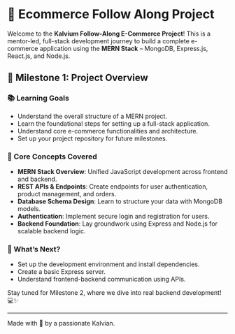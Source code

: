 # 🛒 Ecommerce Follow Along Project

Welcome to the **Kalvium Follow-Along E-Commerce Project**! This is a mentor-led, full-stack development journey to build a complete e-commerce application using the **MERN Stack** – MongoDB, Express.js, React.js, and Node.js.

## 🚀 Milestone 1: Project Overview

### 📚 Learning Goals
- Understand the overall structure of a MERN project.
- Learn the foundational steps for setting up a full-stack application.
- Understand core e-commerce functionalities and architecture.
- Set up your project repository for future milestones.

### 🧠 Core Concepts Covered
- **MERN Stack Overview**: Unified JavaScript development across frontend and backend.
- **REST APIs & Endpoints**: Create endpoints for user authentication, product management, and orders.
- **Database Schema Design**: Learn to structure your data with MongoDB models.
- **Authentication**: Implement secure login and registration for users.
- **Backend Foundation**: Lay groundwork using Express and Node.js for scalable backend logic.

### 🧩 What’s Next?
- Set up the development environment and install dependencies.
- Create a basic Express server.
- Understand frontend-backend communication using APIs.

Stay tuned for Milestone 2, where we dive into real backend development! 💻✨

---

Made with 💜 by a passionate Kalvian.
